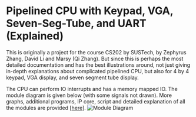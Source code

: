 # Pipelined CPU with Keypad, VGA, Seven-Seg-Tube, and UART (Explained)

This is originally a project for the course CS202 by SUSTech, by Zephyrus Zhang, David Li and Marsy (Qi Zhang). But since this is perhaps the most detailed documentation and has the best illustrations around, not just giving in-depth explanations about complicated pipelined CPU, but also for 4 by 4 keypad, VGA display, and seven segment tube display.

The CPU can perform IO interrupts and has a memory mapped IO. The module diagram is given below (with some signals not drawn). More graphs, additional programs, IP core, script and detailed explanation of all the modules are provided [[here](https://idavid2619.notion.site/CS202-Computer-Organization-Final-Project-Pipelined-CPU-with-IO-8be3216a2b4d4669976a58cf52900514 "Details")].
![Module Diagram](images/Module%20Diagram.png)
